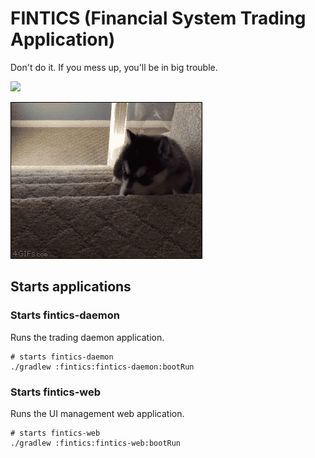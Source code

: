 # FINTICS (Financial System Trading Application)

Don't do it. If you mess up, you'll be in big trouble.

![](docs/assets/image/gambling-raccon.gif)

![](docs/assets/image/gambling-dog.gif)


## Starts applications

### Starts fintics-daemon
Runs the trading daemon application.
```shell
# starts fintics-daemon
./gradlew :fintics:fintics-daemon:bootRun
```

### Starts fintics-web
Runs the UI management web application.
```shell
# starts fintics-web
./gradlew :fintics:fintics-web:bootRun
```
